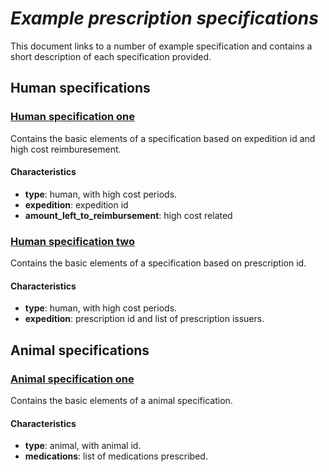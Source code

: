 # *_Example prescription specifications_*
This document links to a number of example specification and contains a short description of each specification provided. 

## Human specifications

### [Human specification one](example-prescription-specs/human-prescription-1.json)
Contains the basic elements of a specification based on expedition id and high cost reimburesement.

#### Characteristics
* **type**: human, with high cost periods.
* **expedition**: expedition id
* **amount_left_to_reimbursement**: high cost related

### [Human specification two](example-prescription-specs/human-prescription-2.json)
Contains the basic elements of a specification based on prescription id.

#### Characteristics
* **type**: human, with high cost periods.
* **expedition**: prescription id and list of prescription issuers.


## Animal specifications

### [Animal specification one](example-prescription-specs/animal-prescription-1.json)
Contains the basic elements of a animal specification.

#### Characteristics
* **type**: animal, with animal id.
* **medications**: list of medications prescribed.

